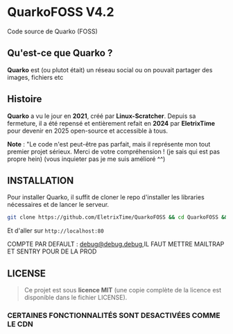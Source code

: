 # **QuarkoFOSS V4.2**

Code source de Quarko (FOSS)

## Qu'est-ce que Quarko ?

**Quarko** est (ou plutot était) un réseau social ou on pouvait partager des images, fichiers etc

## Histoire

**Quarko** a vu le jour en **2021**, créé par **Linux-Scratcher**. Depuis sa fermeture, il a été repensé et entièrement refait en **2024** par **EletrixTime** pour devenir en 2025 open-source et accessible à tous.

**Note** : "Le code n'est peut-être pas parfait, mais il représente mon tout premier projet sérieux. Merci de votre compréhension ! (je sais qui est pas propre hein) (vous inquieter pas je me suis amélioré ^^)

## INSTALLATION

Pour installer Quarko, il suffit de cloner le repo d'installer les libraries nécessaires et de lancer le serveur.
```bash 
git clone https://github.com/EletrixTime/QuarkoFOSS && cd QuarkoFOSS && pip install -r requirements.txt && python3 main.py 
```
Et d'aller sur `http://localhost:80`

COMPTE PAR DEFAULT : debug@debug.debug,IL FAUT METTRE MAILTRAP ET SENTRY POUR DE LA PROD

## LICENSE

> Ce projet est sous **licence MIT** (une copie complète de la licence est disponible dans le fichier LICENSE).


### CERTAINES FONCTIONNALITÉS SONT DESACTIVÉES COMME LE CDN


